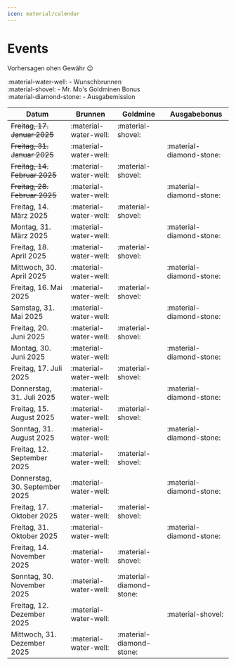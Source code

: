 ```yaml
---
icon: material/calendar
---
```


# Events

Vorhersagen ohen Gewähr :wink:

:material-water-well: - Wunschbrunnen<br>
:material-shovel: - Mr. Mo's Goldminen Bonus<br>
:material-diamond-stone: - Ausgabemission

| Datum | Brunnen | Goldmine| Ausgabebonus |
|---------|---------|---------|---------|
| <s>Freitag, 17. Januar 2025</s> | :material-water-well: | :material-shovel: | |
| <s>Freitag, 31. Januar 2025</s> | :material-water-well: |  | :material-diamond-stone: |
| <s>Freitag, 14. Februar 2025</s> | :material-water-well: | :material-shovel: | |
| <s>Freitag, 28. Februar 2025</s> | :material-water-well: | | :material-diamond-stone: |
| Freitag, 14. März 2025 | :material-water-well: | :material-shovel: | |
| Montag, 31. März 2025 | :material-water-well: | | :material-diamond-stone: |
| Freitag, 18. April 2025 | :material-water-well: | :material-shovel: | |
| Mittwoch, 30. April 2025 | :material-water-well: | | :material-diamond-stone: |
| Freitag, 16. Mai 2025 | :material-water-well: | :material-shovel: | |
| Samstag, 31. Mai 2025 | :material-water-well: | | :material-diamond-stone: |
| Freitag, 20. Juni 2025 | :material-water-well: | :material-shovel: | |
| Montag, 30. Juni 2025 | :material-water-well: | | :material-diamond-stone: |
| Freitag, 17. Juli 2025 | :material-water-well: | :material-shovel: | |
| Donnerstag, 31. Juli 2025 | :material-water-well: | | :material-diamond-stone: |
| Freitag, 15. August 2025 | :material-water-well: | :material-shovel: | |
| Sonntag, 31. August 2025 | :material-water-well: | | :material-diamond-stone: |
| Freitag, 12. September 2025 | :material-water-well: | :material-shovel: | |
| Donnerstag, 30. September 2025 | :material-water-well: | | :material-diamond-stone: |
| Freitag, 17. Oktober 2025 | :material-water-well: | :material-shovel: | |
| Freitag, 31. Oktober 2025 | :material-water-well: | | :material-diamond-stone: |
| Freitag, 14. November 2025 | :material-water-well: | :material-shovel: | |
| Sonntag, 30. November 2025 | :material-water-well: | :material-diamond-stone: | |
| Freitag, 12. Dezember 2025 | :material-water-well: | | :material-shovel: |
| Mittwoch, 31. Dezember 2025 | :material-water-well: | :material-diamond-stone: | |
